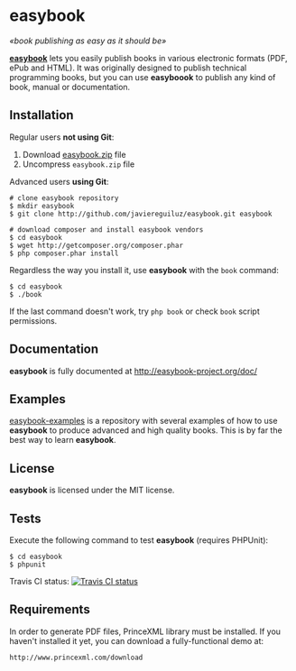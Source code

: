 # easybook #

*«book publishing as easy as it should be»*

**[easybook](http://easybook-project.org)** lets you easily publish books in various electronic formats (PDF, ePub and HTML). It was originally designed to publish technical programming books, but you can use **easyboook** to publish any kind of book, manual or documentation.

## Installation ##

Regular users **not using Git**:

  1. Download [easybook.zip](https://github.com/javiereguiluz/easybook-package/blob/master/easybook.zip?raw=true) file 
  2. Uncompress `easybook.zip` file

Advanced users **using Git**:

```
# clone easybook repository
$ mkdir easybook
$ git clone http://github.com/javiereguiluz/easybook.git easybook

# download composer and install easybook vendors
$ cd easybook
$ wget http://getcomposer.org/composer.phar
$ php composer.phar install
```

Regardless the way you install it, use **easybook** with the `book` command:

```
$ cd easybook
$ ./book
```

If the last command doesn't work, try `php book` or check `book` script permissions.

## Documentation ##

**easybook** is fully documented at http://easybook-project.org/doc/

## Examples ##

[easybook-examples](http://github.com/javiereguiluz/easybook-examples)
is a repository with several examples of how to use **easybook** to
produce advanced and high quality books. This is by far the best way
to learn **easybook**.

## License ##

**easybook** is licensed under the MIT license.

## Tests ##

Execute the following command to test **easybook** (requires PHPUnit):

```
$ cd easybook
$ phpunit
```

Travis CI status: [![Travis CI status](https://secure.travis-ci.org/javiereguiluz/easybook.png?branch=master)](http://travis-ci.org/javiereguiluz/easybook)

## Requirements ##

In order to generate PDF files, PrinceXML library must be installed. 
If you haven't installed it yet, you can download a fully-functional demo at: 

    http://www.princexml.com/download 

